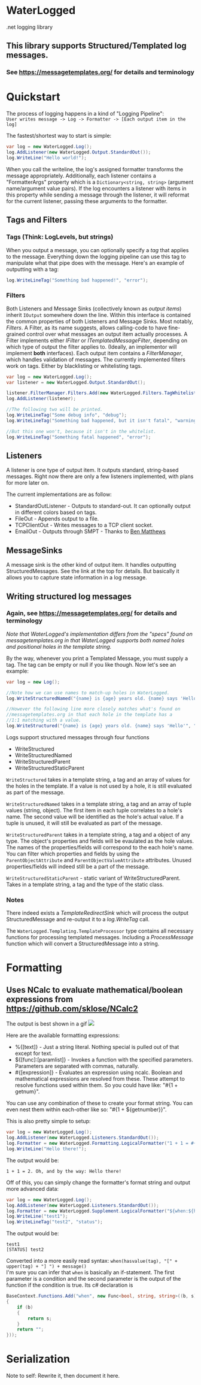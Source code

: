 # WaterLogged
.net logging library

## This library supports Structured/Templated log messages.
### See <https://messagetemplates.org/> for details and terminology

# Quickstart
The process of logging happens in a kind of "Logging Pipeline": \
`User writes message -> Log -> Formatter -> [Each output item in the log]`

The fastest/shortest way to start is simple:
```cs
var log = new WaterLogged.Log();
log.AddListener(new WaterLogged.Output.StandardOut());
log.WriteLine("Hello world!");
```

When you call the writeline, the log's assigned formatter transforms the message appropriately. Additionally, each listener contains a "FormatterArgs" property which is a `Dictionary<string, string>` (argument name/argument value pairs).
If the log encounters a listener with items in this property while sending a message through the listener, it will reformat for the current listener, passing these arguments to the formatter.

## Tags and Filters
### Tags (Think: LogLevels, but strings)
When you output a message, you can optionally specify a *tag* that applies to the message. Everything down the logging pipeline can use this tag to manipulate what that pipe does with the message. Here's an example of outputting with a tag:
```cs
log.WriteLineTag("Something bad happened!", "error");
```
### Filters
Both Listeners and Message Sinks (collectively known as *output items*) inherit `IOutput` somewhere down the line.
Within this interface is contained the common properties of both Listeners and Message Sinks.
Most notably, *Filters*.
A Filter, as its name suggests, allows calling-code to have fine-grained control over what messages an output item actually processes.
A Filter implements either *IFilter* or *ITemplatedMessageFilter*, depending on which type of output the filter applies to. (Ideally, an implementor will implement **both** interfaces).
Each output item contains a *FilterManager*, which handles validation of messages.
The currently implemented filters work on tags. Either by blacklisting or whitelisting tags.
```cs
var log = new WaterLogged.Log();
var listener = new WaterLogged.Output.StandardOut();

listener.FilterManager.Filters.Add(new WaterLogged.Filters.TagWhitelistFilter("debug", "warning"));
log.AddListener(listener);

//The following two will be printed.
log.WriteLineTag("Some debug info", "debug");
log.WriteLineTag("Something bad happened, but it isn't fatal", "warning");

//But this one won't, because it isn't in the whitelist.
log.WriteLineTag("Something fatal happened", "error");
```

## Listeners
A listener is one type of output item.
It outputs standard, string-based messages.
Right now there are only a few listeners implemented, with plans for more later on.

The current implementations are as follow:
  * StandardOutListener - Outputs to standard-out. It can optionally output in different colors based on tags.
  * FileOut - Appends output to a file.
  * TCPClientOut - Writes messages to a TCP client socket.
  * EmailOut - Outputs through SMPT - Thanks to [Ben Matthews](https://github.com/BenTMatthews)


## MessageSinks
A message sink is the other kind of output item.
It handles outputting StructuredMessages.
See the link at the top for details.
But basically it allows you to capture state information in a log message.

## Writing structured log messages
### Again, see <https://messagetemplates.org/> for details and terminology

*Note that WaterLogged's implementation differs from the "specs" found on messagetemplates.org in that WaterLogged supports both named holes and positional holes in the template string.*

By the way, whenever you print a Templated Message, you must supply a tag.
The tag can be empty or null if you like though.
Now let's see an example:
```cs
var log = new Log();

//Note how we can use names to match-up holes in WaterLogged.
log.WriteStructuredNamed("{name} is {age} years old. {name} says 'Hello'", "tag", ("name", "Bill"), ("age", 22));

//However the following line more closely matches what's found on
//messagetemplates.org in that each hole in the template has a
//1:1 matching with a value.
log.WriteStructured("{name} is {age} years old. {name} says 'Hello'", "tag", "Bill", 22, "Bill");
```

Logs support structured messages through four functions
  *  WriteStructured
  *  WriteStructuredNamed
  *  WriteStructuredParent 
  *  WriteStructuredStaticParent

`WriteStructured` takes in a template string, a tag and an array of values for the holes in the template. If a value is not used by a hole, it is still evaluated as part of the message. 

`WriteStructuredNamed` takes in a template string, a tag and an array of tuple values (string, object). The first item in each tuple correlates to a hole's name. The second value will be identified as the hole's actual value. If a tuple is unused, it will still be evaluated as part of the message.

`WriteStructuredParent` takes in a template string, a tag and a object of any type. The object's properties and fields will be evaulated as the hole values. The names of the properties/fields will correspond to the each hole's name. You can filter which properties and fields by using the `ParentObjectAttribute` and `ParentObjectValueAttribute` attributes. Unused properties/fields will indeed still be a part of the message.

`WriteStructuredStaticParent` - static variant of WriteStructuredParent. Takes in a template string, a tag and the type of the static class.


### Notes
There indeed exists a *TemplateRedirectSink* which will process the output StructuredMessage and re-output it to a *log.WriteTag* call.

The `WaterLogged.Templating.TemplateProcessor` type contains all necessary functions for processing templated messages. Including a *ProcessMessage* function which will convert a StructuredMessage into a string.


# Formatting
## Uses NCalc to evaluate mathematical/boolean expressions from https://github.com/sklose/NCalc2
The output is best shown in a gif
![](https://raw.githubusercontent.com/icecream-burglar/WaterLogged/master/example.gif)

Here are the available formatting expressions:
  * %{[text]} - Just a string literal. Nothing special is pulled out of that except for text.
  * ${[func]:[paramlist]} - Invokes a function with the specified parameters. Parameters are separated with commas, naturally.
  * \#{[expression]} - Evaluates an expression using ncalc. Boolean and mathematical expressions are resolved from these. These attempt to resolve functions used within them. So you could have like: \"#{1 + getnum}\".
  
You can use any combination of these to create your format string. You can even nest them within each-other like so: \"#{1 + ${getnumber}}\".

This is also pretty simple to setup:
```cs
var log = new WaterLogged.Log();
log.AddListener(new WaterLogged.Listeners.StandardOut());
log.Formatter = new WaterLogged.Formatting.LogicalFormatter("1 + 1 = #{1 + 1}. Oh, and by the way: ${message}");
log.WriteLine("Hello there!");
```
The output would be:
```
1 + 1 = 2. Oh, and by the way: Hello there!
```


Off of this, you can simply change the formatter's format string and output more advanced data:
```cs
var log = new WaterLogged.Log();
log.AddListener(new WaterLogged.Listeners.StandardOut());
log.Formatter = new WaterLogged.Supplement.LogicalFormatter("${when:${hasvalue:${tag}},[${upper:${tag}}] }${message}");
log.WriteLine("test1");
log.WriteLineTag("test2", "status");
```
The output would be:
```
test1
[STATUS] test2
```
Converted into a more easily read syntax:
`when(hasvalue(tag), "[" + upper(tag) + "] ") + message()` \
I'm sure you can infer that `when` is basically an if-statement. The first parameter is a condition and the second parameter is the output of the function if the condition is true.
Its c# declaration is
```cs
BaseContext.Functions.Add("when", new Func<bool, string, string>((b, s) =>
{
    if (b)
    {
        return s;
    }
    return "";
}));
```


# Serialization
Note to self: Rewrite it, then document it here.
